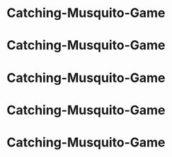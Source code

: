 # Catching-Musquito-Game
# Catching-Musquito-Game
# Catching-Musquito-Game
# Catching-Musquito-Game
# Catching-Musquito-Game
